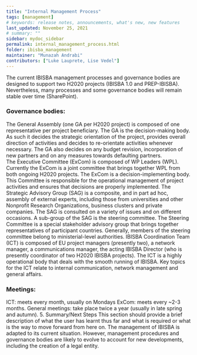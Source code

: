```yaml
---
title: "Internal Management Process"
tags: [management]
# keywords: release notes, announcements, what's new, new features
last_updated: November 25, 2021
# summary: ""
sidebar: mydoc_sidebar
permalink: internal_management_process.html
folder: ibisba_management
maintainer: "Munazah Andrabi"
contributors: ["Luke Lauprete, Lise Vedel"]
---
```


The current IBISBA management processes and governance bodies are designed to support two H2020 projects (IBISBA 1.0 and PREP-IBISBA). Nevertheless, many processes and some governance bodies will remain stable over time (SharePoint).

### Governance bodies:
The General Assembly (one GA per H2020 project) is composed of one representative per project beneficiary. The GA is the decision-making body. As such it decides the strategic orientation of the project, provides overall direction of activities and decides to re-orientate activities whenever necessary. The GA also decides on any budget revision, incorporation of new partners and on any measures towards defaulting partners.  
The Executive Committee (ExCom) is composed of WP Leaders (WPL). Currently the ExCom is a joint committee that brings together WPL from both ongoing H2020 projects. The ExCom is a decision-implementing body. This Committee is responsible for the operational management of project activities and ensures that decisions are properly implemented.
The Strategic Advisory Group (SAG) is a composite, and in part ad hoc, assembly of external experts, including those from universities and other Nonprofit Research Organizations, business clusters and private companies. The SAG is consulted on a variety of issues and on different occasions. A sub-group of the SAG is the steering committee.
The Steering Committee is a special stakeholder advisory group that brings together representatives of participant countries. Generally, members of the steering committee belong to ministerial-level authorities. 
IBISBA Coordination Team (ICT) is composed of EU project managers (presently two), a network manager, a communications manager, the acting IBISBA Director (who is presently coordinator of two H2020 IBISBA projects). The ICT is a highly operational body that deals with the smooth running of IBISBA. Key topics for the ICT relate to internal communication, network management and general affairs. 

### Meetings: 
ICT: meets every month, usually on Mondays
ExCom: meets every ~2-3 months.
General meetings: take place twice a year (usually in late spring and autumn).
5.   Summary/Next Steps
 This section should provide a brief description of what the user has learnt thus far and what is required or what is the way to move forward from here on.
The management of IBISBA is adapted to its current situation. However, management procedures and governance bodies are likely to evolve to account for new developments, including the creation of a legal entity.
 
